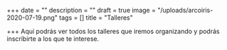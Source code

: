 +++
date = ""
description = ""
draft = true
image = "/uploads/arcoiris-2020-07-19.png"
tags = []
title = "Talleres"

+++
Aquí podrás ver todos los talleres que iremos organizando y podrás inscribirte a los que te interese.